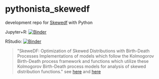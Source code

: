 # pythonista_skewedf

development repo for [Skewedf](https://github.com/gragedaa/SkeweDF) with Python

Jupyter+R: [![Binder](http://mybinder.org/badge_logo.svg)](http://mybinder.org/v2/gh/fomightez/pythonista_skewedf/master?labpath=index.ipynb)

RStudio: [![Binder](http://mybinder.org/badge_logo.svg)](http://mybinder.org/v2/gh/fomightez/pythonista_skewedf/master?urlpath=rstudio)

>"SkeweDF: Optimization of Skewed Distributions with Birth-Death Processes
Implementations of models which follow the Kolmogorov Birth-Death process framework and functions which utilize these Kolmogorov Birth-Death process models for analysis of skewed distribution functions." see [here](https://github.com/gragedaa/SkeweDF) and [here](https://cran.r-project.org/web/packages/SkeweDF/index.html)

